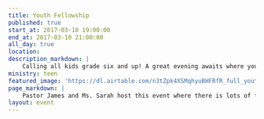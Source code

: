 ```yaml
---
title: Youth Fellowship
published: true
start_at: 2017-03-10 19:00:00
end_at: 2017-03-10 21:00:00
all_day: true
location:
description_markdown: |
    Calling all kids grade six and up! A great evening awaits where you can have fun with other kids your own age, in an engaging, safe environment. 
ministry: teen
featured_image: 'https://dl.airtable.com/n3tZpk4XSMqhyuBHFRfR_full_youth%20fellowship.jpg'
page_markdown: |
    Pastor James and Ms. Sarah host this event where there is lots of food, fun, and fellowship. Join us as we study the ten commandments and grow in our faith while having fun!
layout: event
---
```



